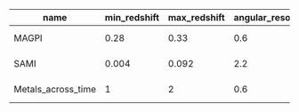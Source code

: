 | name                | min_redshift | max_redshift | angular_resolution | surface_brightness_resolution | notes
| ---                 | ---          | ---          |  ---               |    ---                      |  ---       
| MAGPI               | 0.28	       | 0.33	        | 0.6                |	23                         | # from T Mendel, 4 hours 0.8", with GLAO -> 0.6", mu is S/N~5
| SAMI 	              | 0.004        |	0.092       |	2.2                |	0                          |# from https://arxiv.org/abs/1707.08402
| Metals_across_time	| 1            |	2	          | 0.6                |	23                         | # from ASTRO-3D GalEv whiteboard
